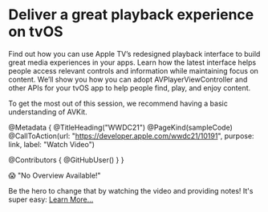 # Deliver a great playback experience on tvOS

Find out how you can use Apple TV’s redesigned playback interface to build great media experiences in your apps. Learn how the latest interface helps people access relevant controls and information while maintaining focus on content. We’ll show you how you can adopt AVPlayerViewController and other APIs for your tvOS app to help people find, play, and enjoy content.

To get the most out of this session, we recommend having a basic understanding of AVKit.

@Metadata {
   @TitleHeading("WWDC21")
   @PageKind(sampleCode)
   @CallToAction(url: "https://developer.apple.com/wwdc21/10191", purpose: link, label: "Watch Video")

   @Contributors {
      @GitHubUser(<replace this with your GitHub handle>)
   }
}

😱 "No Overview Available!"

Be the hero to change that by watching the video and providing notes! It's super easy:
 [Learn More…](https://wwdcnotes.github.io/WWDCNotes/documentation/wwdcnotes/contributing)
